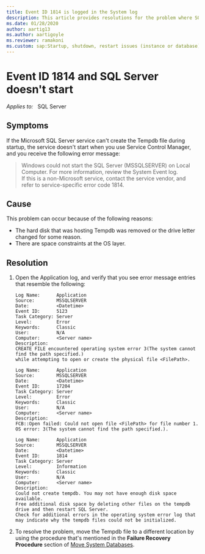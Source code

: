 ```yaml
---
title: Event ID 1814 is logged in the System log
description: This article provides resolutions for the problem where SQL Server fails to start and Event ID 1814 is logged in the System log.
ms.date: 01/28/2020
author: aartig13
ms.author: aartigoyle
ms.reviewer: ramakoni
ms.custom: sap:Startup, shutdown, restart issues (instance or database)
---
```

# Event ID 1814 and SQL Server doesn't start

_Applies to:_ &nbsp; SQL Server

## Symptoms

If the Microsoft SQL Server service can't create the Tempdb file during startup, the service doesn't start when you use Service Control Manager, and you receive the following error message:

> Windows could not start the SQL Server (MSSQLSERVER) on Local Computer. For more information, review the System Event log.  
If this is a non-Microsoft service, contact the service vendor, and refer to service-specific error code 1814.

## Cause

This problem can occur because of the following reasons:

- The hard disk that was hosting Tempdb was removed or the drive letter changed for some reason.
- There are space constraints at the OS layer.

## Resolution

1. Open the Application log, and verify that you see error message entries that resemble the following:

    ```output
    Log Name:      Application  
    Source:        MSSQLSERVER  
    Date:          <Datetime>  
    Event ID:      5123  
    Task Category: Server  
    Level:         Error  
    Keywords:      Classic  
    User:          N/A  
    Computer:      <Server name>  
    Description:
    CREATE FILE encountered operating system error 3(The system cannot find the path specified.)
    while attempting to open or create the physical file <FilePath>.

    Log Name:      Application  
    Source:        MSSQLSERVER  
    Date:          <Datetime>  
    Event ID:      17204  
    Task Category: Server  
    Level:         Error  
    Keywords:      Classic  
    User:          N/A  
    Computer:      <Server name>  
    Description:
    FCB::Open failed: Could not open file <FilePath> for file number 1.  OS error: 3(The system cannot find the path specified.).

    Log Name:      Application  
    Source:        MSSQLSERVER  
    Date:          <Datetime>  
    Event ID:      1814  
    Task Category: Server  
    Level:         Information  
    Keywords:      Classic  
    User:          N/A
    Computer:      <Server name>  
    Description:
    Could not create tempdb. You may not have enough disk space available.
    Free additional disk space by deleting other files on the tempdb drive and then restart SQL Server.
    Check for additional errors in the operating system error log that may indicate why the tempdb files could not be initialized.
    ```

1. To resolve the problem, move the Tempdb file to a different location by using the procedure that's mentioned in the **Failure Recovery Procedure** section of [Move System Databases](/sql/relational-databases/databases/move-system-databases#Failure).
